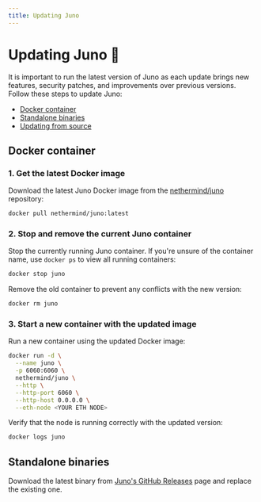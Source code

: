 ```yaml
---
title: Updating Juno
---
```


# Updating Juno :arrows_counterclockwise:

It is important to run the latest version of Juno as each update brings new features, security patches, and improvements over previous versions. Follow these steps to update Juno:

- [Docker container](#docker-container)
- [Standalone binaries](#standalone-binaries)
- [Updating from source](#updating-from-source)

## Docker container

### 1. Get the latest Docker image

Download the latest Juno Docker image from the [nethermind/juno](https://hub.docker.com/r/nethermind/juno) repository:

```bash
docker pull nethermind/juno:latest
```

### 2. Stop and remove the current Juno container

Stop the currently running Juno container. If you're unsure of the container name, use `docker ps` to view all running containers:

```bash
docker stop juno
```

Remove the old container to prevent any conflicts with the new version:

```bash
docker rm juno
```

### 3. Start a new container with the updated image

Run a new container using the updated Docker image:

```bash
docker run -d \
  --name juno \
  -p 6060:6060 \
  nethermind/juno \
  --http \
  --http-port 6060 \
  --http-host 0.0.0.0 \
  --eth-node <YOUR ETH NODE>
```

Verify that the node is running correctly with the updated version:

```bash
docker logs juno
```

## Standalone binaries

Download the latest binary from [Juno's GitHub Releases](https://github.com/NethermindEth/juno/tags) page and replace the existing one.
